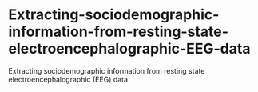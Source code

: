# Extracting-sociodemographic-information-from-resting-state-electroencephalographic-EEG-data
Extracting sociodemographic information from resting state electroencephalographic (EEG) data
